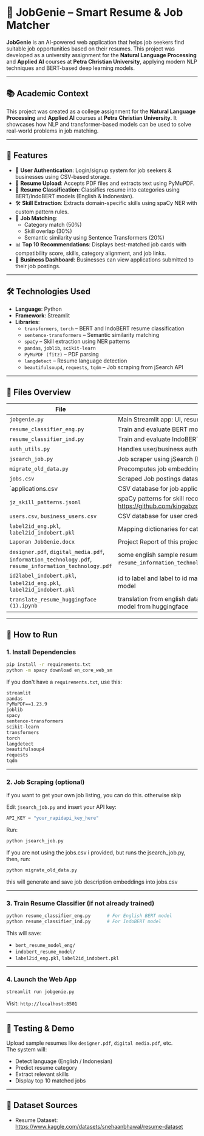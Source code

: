 # 💬 JobGenie – Smart Resume & Job Matcher

**JobGenie** is an AI-powered web application that helps job seekers find suitable job opportunities based on their resumes. This project was developed as a university assignment for the **Natural Language Processing** and **Applied AI** courses at **Petra Christian University**, applying modern NLP techniques and BERT-based deep learning models.

---

## 📚 Academic Context

This project was created as a college assignment for the **Natural Language Processing** and **Applied AI** courses at **Petra Christian University**. It showcases how NLP and transformer-based models can be used to solve real-world problems in job matching.

---

## 📌 Features

- 🔐 **User Authentication**: Login/signup system for job seekers & businesses using CSV-based storage.
- 📄 **Resume Upload**: Accepts PDF files and extracts text using PyMuPDF.
- 🧠 **Resume Classification**: Classifies resume into categories using BERT/IndoBERT models (English & Indonesian).
- 🛠️ **Skill Extraction**: Extracts domain-specific skills using spaCy NER with custom pattern rules.
- 🤝 **Job Matching**:
  - Category match (50%)
  - Skill overlap (30%)
  - Semantic similarity using Sentence Transformers (20%)
- 📊 **Top 10 Recommendations**: Displays best-matched job cards with compatibility score, skills, category alignment, and job links.
- 📂 **Business Dashboard**: Businesses can view applications submitted to their job postings.

---

## 🛠️ Technologies Used

- **Language**: Python  
- **Framework**: Streamlit  
- **Libraries**:
  - `transformers`, `torch` – BERT and IndoBERT resume classification
  - `sentence-transformers` – Semantic similarity matching
  - `spaCy` – Skill extraction using NER patterns
  - `pandas`, `joblib`, `scikit-learn`
  - `PyMuPDF (fitz)` – PDF parsing
  - `langdetect` – Resume language detection
  - `beautifulsoup4`, `requests`, `tqdm` – Job scraping from jSearch API

---

## 📁 Files Overview

| File | Description |
|------|-------------|
| `jobgenie.py` | Main Streamlit app: UI, resume processing, job matching |
| `resume_classifier_eng.py` | Train and evaluate BERT model for English resume classification |
| `resume_classifier_ind.py` | Train and evaluate IndoBERT for Indonesian resume classification |
| `auth_utils.py` | Handles user/business authentication |
| `jsearch_job.py` | Job scraper using jSearch (RapidAPI) |
| `migrate_old_data.py` | Precomputes job embeddings & skills for matching |
| `jobs.csv` | Scraped Job postings dataset |
| `applications.csv | CSV database for job applications
| `jz_skill_patterns.jsonl` | spaCy patterns for skill recognition taken from jobzilla at https://github.com/kingabzpro/jobzilla_ai/blob/main/jz_skill_patterns.jsonl |
| `users.csv`, `business_users.csv` | CSV database for user credentials |
| `label2id_eng.pkl`, `label2id_indobert.pkl` | Mapping dictionaries for category labels |
| `Laporan JobGenie.docx` | Project Report of this project. It is in indonesian |
| `designer.pdf`, `digital_media.pdf`, `information_technology.pdf`, `resume_information_technology.pdf` | some english sample resumes used to test, aside from `resume_information_technology.pdf` which is in indonesian |
| `id2label_indobert.pkl`, `label2id_eng.pkl`, `label2id_indobert.pkl` | id to label and label to id mapping for both indobert and english (bert) model
| `translate_resume_huggingface (1).ipynb` | translation from english dataset to indonesian dataset using MarianMT model from huggingface


---

## 🚀 How to Run

### 1. Install Dependencies

```bash
pip install -r requirements.txt
python -m spacy download en_core_web_sm
```

If you don't have a `requirements.txt`, use this:

```txt
streamlit
pandas
PyMuPDF==1.23.9
joblib
spacy
sentence-transformers
scikit-learn
transformers
torch
langdetect
beautifulsoup4
requests
tqdm
```

---

### 2. Job Scraping (optional)

if you want to get your own job listing, you can do this. otherwise skip

Edit `jsearch_job.py` and insert your API key:

```python
API_KEY = "your_rapidapi_key_here"
```

Run:

```bash
python jsearch_job.py
```

If you are not using the jobs.csv i provided, but runs the jsearch_job.py, then, run:

```bash
python migrate_old_data.py
```

this will generate and save job description embeddings into jobs.csv

---

### 3. Train Resume Classifier (if not already trained)

```bash
python resume_classifier_eng.py      # For English BERT model
python resume_classifier_ind.py      # For IndoBERT model
```

This will save:
- `bert_resume_model_eng/`
- `indobert_resume_model/`
- `label2id_eng.pkl`, `label2id_indobert.pkl`

---

### 4. Launch the Web App

```bash
streamlit run jobgenie.py
```

Visit: `http://localhost:8501`

---

## 🧪 Testing & Demo

Upload sample resumes like `designer.pdf`, `digital media.pdf`, etc.  
The system will:
- Detect language (English / Indonesian)
- Predict resume category
- Extract relevant skills
- Display top 10 matched jobs

---

## 📄 Dataset Sources

- Resume Dataset: https://www.kaggle.com/datasets/snehaanbhawal/resume-dataset  
